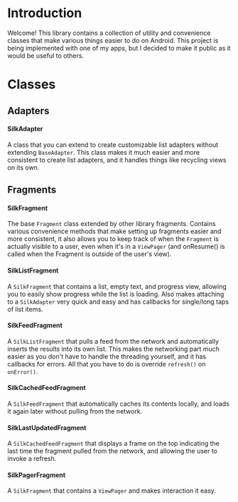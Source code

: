 Introduction
=============
Welcome! This library contains a collection of utility and convenience classes that make various things easier to do on Android.
This project is being implemented with one of my apps, but I decided to make it public as it would be useful to others.

Classes
=============

## Adapters

#### SilkAdapter

A class that you can extend to create customizable list adapters without extending `BaseAdapter`. This class makes it
much easier and more consistent to create list adapters, and it handles things like recycling views on its own.

## Fragments

#### SilkFragment

The base `Fragment` class extended by other library fragments. Contains various convenience methods that make setting up
fragments easier and more consistent, it also allows you to keep track of when the `Fragment` is actually visible to a user,
even when it's in a `ViewPager` (and onResume() is called when the Fragment is outside of the user's view).

#### SilkListFragment

A `SilkFragment` that contains a list, empty text, and progress view, allowing you to easily show progress while the list is loading.
Also makes attaching to a `SilkAdapter` very quick and easy and has callbacks for single/long taps of list items.

#### SilkFeedFragment

A `SilkListFragment` that pulls a feed from the network and automatically inserts the results into its own list. This makes
the networking part much easier as you don't have to handle the threading yourself, and it has callbacks for errors. All
that you have to do is override `refresh()` on `onError()`.

#### SilkCachedFeedFragment

A `SilkFeedFragment` that automatically caches its contents locally, and loads it again later without pulling from the network.

#### SilkLastUpdatedFragment

A `SilkCachedFeedFragment` that displays a frame on the top indicating the last time the fragment pulled from the network,
and allowing the user to invoke a refresh.

#### SilkPagerFragment

A `SilkFragment` that contains a `ViewPager` and makes interaction it easy.